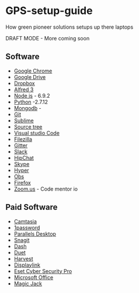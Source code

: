 # GPS-setup-guide
How green pioneer solutions setups up there laptops

DRAFT MODE - More coming soon

<h2>Software</h2>
<ul>
    <li><span><a href="https://www.google.com/chrome/browser/desktop/index.html?hl%3Den%26brand%3DHLDY%26utm_source%3Den-google.com%26utm_medium%3Dcallout%26utm_campaign%3Dhomepage-callout-fastsecure&amp;sa=D&amp;ust=1482051512660000&amp;usg=AFQjCNGRt9AVQeAiMnwmYhCjZP5X82dJ_g">Google Chrome</a></span></li>
    <li><span><a href="https://www.google.com/drive/download/&amp;sa=D&amp;ust=1482051512661000&amp;usg=AFQjCNFeYAXmlKKPl0pfy9IVI2Mi98k_Sw">Google Drive</a></span></li>
    <li><span><a href="https://www.dropbox.com/downloading?src%3Dindex&amp;sa=D&amp;ust=1482051512661000&amp;usg=AFQjCNE7VVh1GTM_rKe4bVavv0P7Pf-2OQ">Dropbox</a></span></li>
    <li><span><a href="https://www.alfredapp.com&amp;sa=D&amp;ust=1482051512662000&amp;usg=AFQjCNFzfsipGvINCAbcrooj7OlodNyLnA">Alfred 3</a></span></li>
    <li><span><a href="https://nodejs.org/en/&amp;sa=D&amp;ust=1482051512662000&amp;usg=AFQjCNFpIPJs5-WTG7ZDWhcreHM4_hsV0Q">Node js</a></span><span class="c3 c2">&nbsp;- 6.9.2</span></li>
    <li><span><a href="https://www.python.org/downloads/&amp;sa=D&amp;ust=1482051512663000&amp;usg=AFQjCNFLx-9hHZT9Df_vVKnL6ieG4evSFQ">Python</a></span><span class="c3 c2">&nbsp;-2.7.12</span></li>
    <li><span><a href="https://www.mongodb.com/download-center?jmp%3Ddocs%23community&amp;sa=D&amp;ust=1482051512664000&amp;usg=AFQjCNEACkJvPmz80D1ttNBp-nQFVA-EBQ">Mongodb</a></span><span class="c3 c2">&nbsp;- </span></li>
    <li><span><a href="https://git-scm.com/downloads&amp;sa=D&amp;ust=1482051512665000&amp;usg=AFQjCNGqYBbTJdOyT_5Q7mf3IhEcBtHCgA">Git</a></span></li>
    <li><span><a href="http://v&amp;sa=D&amp;ust=1482051512665000&amp;usg=AFQjCNGcc8ucRVAl10Fjr__2mJRwr5cdnA">Sublime</a></span></li>
    <li><span><a href="https://www.sourcetreeapp.com&amp;sa=D&amp;ust=1482051512666000&amp;usg=AFQjCNGkLy93bNx3WwBn0g6fz0XZE2Evyw">Source tree</a></span></li>
    <li><span><a href="https://code.visualstudio.com/download&amp;sa=D&amp;ust=1482051512666000&amp;usg=AFQjCNE7QVQs_7QgRYM7kbgC3TSvJ0cL4Q">Visual studio Code</a></span></li>
    <li><span><a href="https://filezilla-project.org/download.php?platform%3Dosx&amp;sa=D&amp;ust=1482051512667000&amp;usg=AFQjCNFTEbrl8t6BJNRvQON4JeOcDRz9eg">Filezilla</a></span></li>
    <li><span><a href="https://gitter.im/%23apps-panel&amp;sa=D&amp;ust=1482051512667000&amp;usg=AFQjCNER3_NcTiabTR2DqePiu7BOc9MKjw">Gitter</a></span></li>
    <li><span><a href="https://slack.com/downloads/osx&amp;sa=D&amp;ust=1482051512668000&amp;usg=AFQjCNFy8B1vAZ6aHWDiwki0hm3y5agTEA">Slack</a></span></li>
    <li><span><a href="https://www.hipchat.com/downloads?_ga%3D1.88308568.2133020870.1481827204&amp;sa=D&amp;ust=1482051512669000&amp;usg=AFQjCNFNr_8MXouDfnPtEkww9ZZ1fRuh_A">HipChat</a></span></li>
    <li><span><a href="https://www.skype.com/en/download-skype/skype-for-computer/&amp;sa=D&amp;ust=1482051512669000&amp;usg=AFQjCNFtAa54NSDZ9D47FWko2ASrd4g64A">Skype</a></span></li>
    <li><span><a href="https://hyper.is&amp;sa=D&amp;ust=1482051512670000&amp;usg=AFQjCNFOeIcA6SapfQGvrjvwZx8FoRT32w">Hyper</a></span></li>
    <li><span><a href="https://obsproject.com/download&amp;sa=D&amp;ust=1482051512670000&amp;usg=AFQjCNEjM-KKVW_vEzloBLEDRbVHeED84w">Obs</a></span></li>
    <li><span><a href="https://www.mozilla.org/en-US/firefox/new/&amp;sa=D&amp;ust=1482051512671000&amp;usg=AFQjCNEL6bKQkVPF8PMbC7UrdHdTZrsljA">Firefox</a></span></li>
    <li><span><a href="https://zoom.us/support/download&amp;sa=D&amp;ust=1482051512672000&amp;usg=AFQjCNH3gIPca0U4mSXSVWHlv-nVYlQykg">Zoom.us</a></span><span class="c3 c2">&nbsp;- Code mentor io</span></li>
</ul>
<h2>Paid Software</h2>
<ul>
    <li><span><a href="https://www.techsmith.com/download-camtasia-mac-thankyou.html?_ga%3D1.71610000.2042387007.1481833478&amp;sa=D&amp;ust=1482051512674000&amp;usg=AFQjCNEb9-MOiTAKFpqqM1r1ysjIuH1vEw">Camtasia</a></span></li>
    <li><span><a href="https://1password.com/downloads/&amp;sa=D&amp;ust=1482051512675000&amp;usg=AFQjCNG-OHamEWtvxIz-yol8AdbhlzdLgw">1password</a></span></li>
    <li><span><a href="http://www.parallels.com/products/desktop/download/&amp;sa=D&amp;ust=1482051512675000&amp;usg=AFQjCNEazcfRBuc7z0pT_rU9Ddyi4VDriQ">Parallels Desktop</a></span></li>
    <li><span><a href="https://www.techsmith.com/download/snagit/&amp;sa=D&amp;ust=1482051512676000&amp;usg=AFQjCNFlBlUUhwEL5jEh3umt9sm65TTO_w">Snagit</a></span></li>
    <li><span><a href="https://kapeli.com/dash&amp;sa=D&amp;ust=1482051512677000&amp;usg=AFQjCNFff8zibEfNdBEo60jhIDmKtjQBZg">Dash</a></span></li>
    <li><span><a href="https://www.duetdisplay.com&amp;sa=D&amp;ust=1482051512678000&amp;usg=AFQjCNFhjj6hAo7ST_tzrESGn_H5NiLQyw">Duet</a></span></li>
    <li><span><a href="https://www.getharvest.com/mac-time-tracking&amp;sa=D&amp;ust=1482051512679000&amp;usg=AFQjCNECATUJDC-7XHEx1Ge6gPfh_Yc3XQ">Harvest</a></span></li>
    <li><span><a href="http://www.displaylink.com/downloads&amp;sa=D&amp;ust=1482051512680000&amp;usg=AFQjCNFdyP8FfZyJWaq9lB1qfLvKYWIw6Q">Displaylink</a></span></li>
    <li><span><a href="https://www.eset.com/us/download/home/&amp;sa=D&amp;ust=1482051512681000&amp;usg=AFQjCNG6SAOStbO-6x2zNa8Ann7ETUWMlw">Eset Cyber Security Pro</a></span></li>
    <li><span><a href="https://www.office.com&amp;sa=D&amp;ust=1482051512682000&amp;usg=AFQjCNH7B4pfnDag-R5zQeWfJFQLRs_jYA">Microsoft Office</a></span></li>
    <li><span><a href="http://www.magicjack.com/magicApp.html&amp;sa=D&amp;ust=1482051512683000&amp;usg=AFQjCNGfqiU8nN706TVNvYs3y1IrT_TbGw">Magic Jack</a></span></li>
</ul>